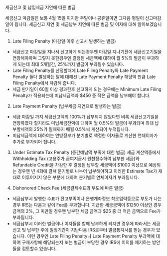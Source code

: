 세금신고 및 납입세금 지연에 따른 벌금

세금신고 마감일은 보통 4월 15일 이지만 주말이나 공휴일이면 그다음 평일이 신고마감일이 됩니다. 세금신고 지연 및 세금납부 지연에 따른 벌금 및 이자에 대해 알아보겠습니다.

1. Late Filing Penalty (마감일 이후 신고시 발생하는 벌금)

- 세금신고 마감일을 지나서 신고하게 되는경우엔 마감일 지나기전에 세금신고기일을 연장해야하며 그렇지 못한경우엔 결정된 세금엑에 대하여 월 5%의 벌금이 부과하게 되는데 최대 5개월간, 25%까지 벌금이 부과될수 있습니다.
- Late Filing Penalty를 산정할때에 Late Filing Penalty와 Late Payment Penalty 둘다 발생하는 달에 대해선 Late Payment Penalty 해당액 만큼 Late Filing Penalty에서 차감해 줍니다.
- 세금 만기일이 60일 이상 경과한후 신고하게 되는 경우에는 Minimum Late Filing Penalty가 적용되는데 미납세금액과 $450 중 적은 금액을 납부해야 합니다.

2. Late Payment Penalty (납부세금 지연으로 발생하는 벌금)

- 세금 마감일 까지 세금신고액의 100%가 납부되지 않았다면 비록 세금신고기일을 연장하였다 할지라도 미납세금잔액에 대하여 월 0.5%의 벌금이 부과되며 최대 납부할세액의 25%가 될때까지 매월 0.5%씩 계산되어 누적됩니다.
- 미납세금액에 대하여는 연방정부가 분기별로 책정한 이자율로 계산한 연체이자가 추가로 부가되어 집니다.

3. Under Estimate Tax Penalty (중간예납액 부족에 대한 벌금)
   세금 계산액중에서 Withholding Tax (고용주가 급여지급시 원천징수하여 납부한 세금)와 Refundable Credit을 차감한 후 결정된 납부할 세금액이 $1000 이상으로 예상되는 경우엔 년 4회에 결쳐 분기별로 나누어 납부해야하고 이러한 Estimate Tax가 재대로 이루어지지 않은 부분에 대하여 분기별로 연체이자가 부과됩니다.

4. Dishonored Check Fee (세금결제수표의 부도에 따른 벌금)

- 세금납부시 발행한 수표가 잔고부족이나 은행계좌정보 착오입력등으로 부도가 나는 경우 IRS는 다음과 같이 Fee를 부과합니다. 지급한 세금금액이 $1250 이상인 경우 금액의 2%, 그 미만일 경우엔 납부한 세금 금액과 $25 중 더 적은 금액으로 Fee가 부과됩니다.
- 세금납부시 이러한 벌금이나 이자들을 함께 납부하게 되지만 경우에 따라서는 세금신고 및 납부한 후에 일정기간이 지난다음 IRS로부터 벌금통지서를 받는 경우가 있습니다. 이런 경우엔 Late Filing Penalty나 Late Payment Penalty 부과액에 대하여 구제사항에 해당되는지 또는 벌금이 부당한 경우 IRS에 이의를 제기하는 방안들을 검토할수 있습니다.
